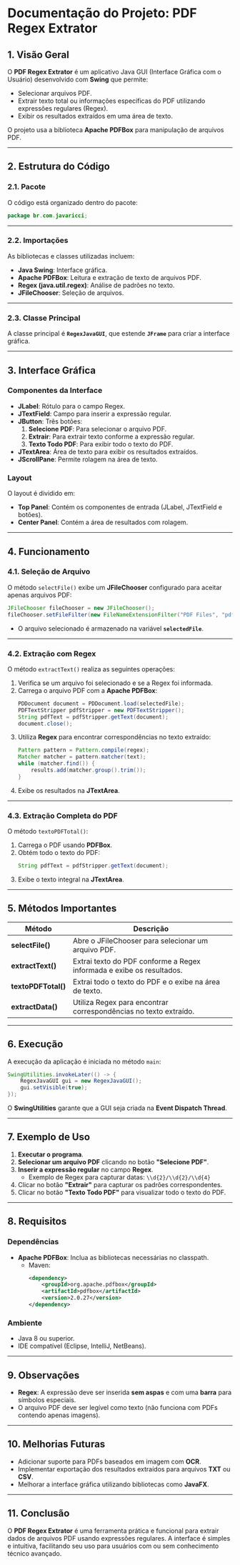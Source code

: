 # **Documentação do Projeto: PDF Regex Extrator**

## **1. Visão Geral**
O **PDF Regex Extrator** é um aplicativo Java GUI (Interface Gráfica com o Usuário) desenvolvido com **Swing** que permite:
- Selecionar arquivos PDF.
- Extrair texto total ou informações específicas do PDF utilizando expressões regulares (Regex).
- Exibir os resultados extraídos em uma área de texto.

O projeto usa a biblioteca **Apache PDFBox** para manipulação de arquivos PDF.

---

## **2. Estrutura do Código**
### **2.1. Pacote**
O código está organizado dentro do pacote:
```java
package br.com.javaricci;
```

---

### **2.2. Importações**
As bibliotecas e classes utilizadas incluem:
- **Java Swing**: Interface gráfica.
- **Apache PDFBox**: Leitura e extração de texto de arquivos PDF.
- **Regex (java.util.regex)**: Análise de padrões no texto.
- **JFileChooser**: Seleção de arquivos.

---

### **2.3. Classe Principal**
A classe principal é **`RegexJavaGUI`**, que estende **`JFrame`** para criar a interface gráfica.

---

## **3. Interface Gráfica**
### **Componentes da Interface**
- **JLabel**: Rótulo para o campo Regex.
- **JTextField**: Campo para inserir a expressão regular.
- **JButton**: Três botões:
   1. **Selecione PDF**: Para selecionar o arquivo PDF.
   2. **Extrair**: Para extrair texto conforme a expressão regular.
   3. **Texto Todo PDF**: Para exibir todo o texto do PDF.
- **JTextArea**: Área de texto para exibir os resultados extraídos.
- **JScrollPane**: Permite rolagem na área de texto.

### **Layout**
O layout é dividido em:
- **Top Panel**: Contém os componentes de entrada (JLabel, JTextField e botões).
- **Center Panel**: Contém a área de resultados com rolagem.

---

## **4. Funcionamento**

### **4.1. Seleção de Arquivo**
O método `selectFile()` exibe um **JFileChooser** configurado para aceitar apenas arquivos PDF:
```java
JFileChooser fileChooser = new JFileChooser();
fileChooser.setFileFilter(new FileNameExtensionFilter("PDF Files", "pdf"));
```
- O arquivo selecionado é armazenado na variável **`selectedFile`**.

---

### **4.2. Extração com Regex**
O método `extractText()` realiza as seguintes operações:
1. Verifica se um arquivo foi selecionado e se a Regex foi informada.
2. Carrega o arquivo PDF com a **Apache PDFBox**:
   ```java
   PDDocument document = PDDocument.load(selectedFile);
   PDFTextStripper pdfStripper = new PDFTextStripper();
   String pdfText = pdfStripper.getText(document);
   document.close();
   ```
3. Utiliza **Regex** para encontrar correspondências no texto extraído:
   ```java
   Pattern pattern = Pattern.compile(regex);
   Matcher matcher = pattern.matcher(text);
   while (matcher.find()) {
       results.add(matcher.group().trim());
   }
   ```
4. Exibe os resultados na **JTextArea**.

---

### **4.3. Extração Completa do PDF**
O método `textoPDFTotal()`:
1. Carrega o PDF usando **PDFBox**.
2. Obtém todo o texto do PDF:
   ```java
   String pdfText = pdfStripper.getText(document);
   ```
3. Exibe o texto integral na **JTextArea**.

---

## **5. Métodos Importantes**
| Método              | Descrição                                                              |
|----------------------|------------------------------------------------------------------------|
| **selectFile()**     | Abre o JFileChooser para selecionar um arquivo PDF.                   |
| **extractText()**    | Extrai texto do PDF conforme a Regex informada e exibe os resultados. |
| **textoPDFTotal()**  | Extrai todo o texto do PDF e o exibe na área de texto.                |
| **extractData()**    | Utiliza Regex para encontrar correspondências no texto extraído.      |

---

## **6. Execução**
A execução da aplicação é iniciada no método `main`:
```java
SwingUtilities.invokeLater(() -> {
    RegexJavaGUI gui = new RegexJavaGUI();
    gui.setVisible(true);
});
```
O **SwingUtilities** garante que a GUI seja criada na **Event Dispatch Thread**.

---

## **7. Exemplo de Uso**
1. **Executar o programa**.
2. **Selecionar um arquivo PDF** clicando no botão **"Selecione PDF"**.
3. **Inserir a expressão regular** no campo **Regex**.
   - Exemplo de Regex para capturar datas: `\\d{2}/\\d{2}/\\d{4}`
4. Clicar no botão **"Extrair"** para capturar os padrões correspondentes.
5. Clicar no botão **"Texto Todo PDF"** para visualizar todo o texto do PDF.

---

## **8. Requisitos**
### **Dependências**
- **Apache PDFBox**: Inclua as bibliotecas necessárias no classpath.
   - Maven:
     ```xml
     <dependency>
         <groupId>org.apache.pdfbox</groupId>
         <artifactId>pdfbox</artifactId>
         <version>2.0.27</version>
     </dependency>
     ```

### **Ambiente**
- Java 8 ou superior.
- IDE compatível (Eclipse, IntelliJ, NetBeans).

---

## **9. Observações**
- **Regex**: A expressão deve ser inserida **sem aspas** e com uma **barra** para símbolos especiais.
- O arquivo PDF deve ser legível como texto (não funciona com PDFs contendo apenas imagens).

---

## **10. Melhorias Futuras**
- Adicionar suporte para PDFs baseados em imagem com **OCR**.
- Implementar exportação dos resultados extraídos para arquivos **TXT** ou **CSV**.
- Melhorar a interface gráfica utilizando bibliotecas como **JavaFX**.

---

## **11. Conclusão**
O **PDF Regex Extrator** é uma ferramenta prática e funcional para extrair dados de arquivos PDF usando expressões regulares. A interface é simples e intuitiva, facilitando seu uso para usuários com ou sem conhecimento técnico avançado.

